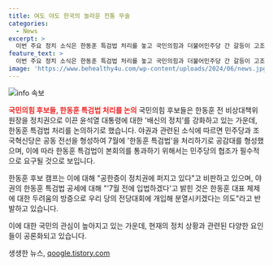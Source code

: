 ```yaml
---
title: 여도 야도 한국의 놀라운 전통 무술
categories:
  - News
excerpt: >
  이번 주요 정치 소식은 한동훈 특검법 처리를 놓고 국민의힘과 더불어민주당 간 갈등이 고조되고 있습니다. 민주당은 한동훈 특검법을 7월에 처리하기로 결정하며 조국혁신당과의 협력을 강조하고 있지만, 민주당은 우선순위를 따져야 한다는 입장을 밝혔습니다. 국민의힘 당권 주자들은 동시에 한동훈 때리기에 들어가며 야당도 가세하고 있는데, 이는 클릭 유도에 충분한 소재로 보입니다.
feature_text: >
  이번 주요 정치 소식은 한동훈 특검법 처리를 놓고 국민의힘과 더불어민주당 간 갈등이 고조되고 있습니다. 민주당은 한동훈 특검법을 7월에 처리하기로 결정하며 조국혁신당과의 협력을 강조하고 있지만, 민주당은 우선순위를 따져야 한다는 입장을 밝혔습니다. 국민의힘 당권 주자들은 동시에 한동훈 때리기에 들어가며 야당도 가세하고 있는데, 이는 클릭 유도에 충분한 소재로 보입니다.
image: 'https://www.behealthy4u.com/wp-content/uploads/2024/06/news.jpg'
---
```


<p><img src="https://www.behealthy4u.com/wp-content/uploads/2024/06/news.jpg" alt="info 속보" /></p>

<p><b><span style="color: #ee2323;">국민의힘 후보들, 한동훈 특검법 처리를 논의</span></b>
국민의힘 후보들은 한동훈 전 비상대책위원장을 정치권으로 이끈 윤석열 대통령에 대한 '배신의 정치'를 강화하고 있는 가운데, 한동훈 특검법 처리를 논의하기로 했습니다. 야권과 관련된 소식에 따르면 민주당과 조국혁신당은 공동 전선을 형성하여 7월에 '한동훈 특검법'을 처리하기로 공감대를 형성했으며, 이에 따라 한동훈 특검법이 본회의를 통과하기 위해서는 민주당의 협조가 필수적으로 요구될 것으로 보입니다. </p>

<p>한동훈 후보 캠프는 이에 대해 "공한증이 정치권에 퍼지고 있다"고 비판하고 있으며, 야권의 한동훈 특검법 공세에 대해 "'7월 전에 입법하겠다'고 밝힌 것은 한동훈 대표 체제에 대한 두려움의 방증으로 우리 당의 전당대회에 개입해 분열시키겠다는 의도"라고 반발하고 있습니다. </p>

<p>이에 대한 국민의 관심이 높아지고 있는 가운데, 현재의 정치 상황과 관련된 다양한 요인들이 공론화되고 있습니다.</p>
생생한 뉴스, <a href="https://qoogle.tistory.com" rel="dofollow">qoogle.tistory.com</a>



